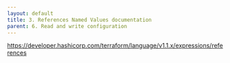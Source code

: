 ```yaml
---
layout: default
title: 3. References Named Values documentation
parent: 6. Read and write configuration
---
```


https://developer.hashicorp.com/terraform/language/v1.1.x/expressions/references

